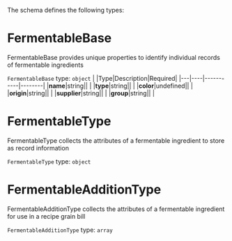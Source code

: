 The schema defines the following types:

# FermentableBase
FermentableBase provides unique properties to identify individual records of fermentable ingredients
  
`FermentableBase` type: `object`
|   |Type|Description|Required|
|---|----|-----------|--------|
|**name**|string|| |
|**type**|string|| |
|**color**|undefined|| |
|**origin**|string|| |
|**supplier**|string|| |
|**group**|string|| |
# FermentableType
FermentableType collects the attributes of a fermentable ingredient to store as record information
  
`FermentableType` type: `object`
# FermentableAdditionType
FermentableAdditionType collects the attributes of a fermentable ingredient for use in a recipe grain bill
  
`FermentableAdditionType` type: `array`
